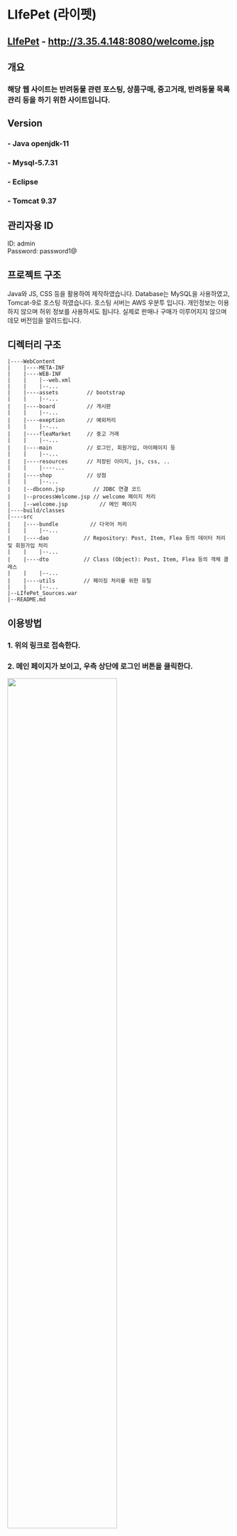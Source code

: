 # LIfePet (라이펫)

## [LIfePet](http://3.35.4.148:8080/welcome.jsp) - http://3.35.4.148:8080/welcome.jsp


## 개요
### 해당 웹 사이트는 반려동물 관련 포스팅, 상품구매, 중고거래, 반려동물 목록 관리 등을 하기 위한 사이트입니다.


## Version
### - Java openjdk-11
### - Mysql-5.7.31
### - Eclipse
### - Tomcat 9.37

## 관리자용 ID
ID: admin  
Password: password1@

## 프로젝트 구조
Java와 JS, CSS 등을 활용하여 제작하였습니다.
Database는 MySQL을 사용하였고, Tomcat-9로 호스팅 하였습니다.
호스팅 서버는 AWS 우분투 입니다. 개인정보는 이용하지 않으며 허위 정보를 사용하셔도 됩니다.
실제로 판매나 구매가 이루어지지 않으며 데모 버전임을 알려드립니다.  
  
## 디렉터리 구조
```
|----WebContent  
|    |----META-INF  
|    |----WEB-INF
|    |    |--web.xml
|    |    |--...
|    |----assets         // bootstrap
|    |    |--...
|    |----board          // 게시판
|    |    |--...
|    |----exeption       // 예외처리
|    |    |--...
|    |----fleaMarket     // 중고 거래
|    |    |--...
|    |----main           // 로그인, 회원가입, 마이페이지 등
|    |    |--...
|    |----resources      // 저장된 이미지, js, css, ..
|    |    |----...
|    |----shop           // 상점
|    |    |--...
|    |--dbconn.jsp         // JDBC 연결 코드
|    |--processWelcome.jsp // welcome 페이지 처리
|    |--welcome.jsp          // 메인 페이지
|----build/classes  
|----src
|    |----bundle          // 다국어 처리
|    |    |--...
|    |----dao           // Repository: Post, Item, Flea 등의 데이터 처리 및 회원가입 처리
|    |    |--...
|    |----dto           // Class (Object): Post, Item, Flea 등의 객체 클래스
|    |    |--...
|    |----utils         // 페이징 처리를 위한 유틸
|    |    |--...
|--LIfePet_Sources.war  
|--README.md  
```
  
## 이용방법

### 1. 위의 링크로 접속한다.

### 2. 메인 페이지가 보이고, 우측 상단에 로그인 버튼을 클릭한다.
<img src="https://user-images.githubusercontent.com/65976572/101276004-5d7a3900-37ed-11eb-9eea-e0c6eb083cd2.png" width="70%" height="70%" text-align="center">
<img src="https://user-images.githubusercontent.com/65976572/101276011-5f43fc80-37ed-11eb-8392-8dcb12f44b08.png" width="70%" height="70%" text-align="center">


### 3. 회원가입을 진행한다. (이때, 아이디 중복 확인은 필수적이며, 개인정보 동의도 필수적이다.)
<img src="https://user-images.githubusercontent.com/65976572/101276012-5fdc9300-37ed-11eb-8d0f-23262fd659b7.png" width="70%" height="70%" text-align="center">
<img src="https://user-images.githubusercontent.com/65976572/101276013-5fdc9300-37ed-11eb-902a-dcaf56c07e81.png" >
<img src="https://user-images.githubusercontent.com/65976572/101276014-60752980-37ed-11eb-8129-9ff2dd47a301.png" >
<img src="https://user-images.githubusercontent.com/65976572/101276015-610dc000-37ed-11eb-9391-278fe949682a.png" >


### 4. 반려동물 등록은 스킵해도 추후 등록이 가능하다.
<img src="https://user-images.githubusercontent.com/65976572/101276018-623eed00-37ed-11eb-8db7-3bb0f91ca467.png" width="70%" height="70%" text-align="center">


### 5. 등록페이지를 지나가면 로그인 페이지로 리다이렉트된다.
<img src="https://user-images.githubusercontent.com/65976572/101276011-5f43fc80-37ed-11eb-8392-8dcb12f44b08.png" width="70%" height="70%" text-align="center">


### 6. 회원가입을 완료한 아이디와 비밀번호를 입력하고 로그인을 한다.
### 7. 로그인이 성공하면 메인 페이지로 리다이렉트된다.
### 8. 좌측 상단에 좌측부터 메인페이지, 게시판, 쇼핑, 중고거래 순으로 나열되어있다.
### 9. 먼저 Board를 클릭하면 게시판으로 이동되며 그 곳에서 게시글을 확인할 수 있다.
<img src="https://user-images.githubusercontent.com/65976572/101275944-20ae4200-37ed-11eb-8867-f525b8439093.png" width="70%" height="70%" text-align="center">

### 10. 보고싶은 게시글을 골라 상세정보를 클릭하면 해당 게시물의 전체 내용과 상제 정보를 확인할 수 있다.
<img src="https://user-images.githubusercontent.com/65976572/101276008-5e12cf80-37ed-11eb-9215-92df8a4d4f80.png" width="70%" height="70%" text-align="center">


### 11. 게시글을 작성하기 위해서는 게시판에서 상단에 존재하는 게시글 등록 버튼을 클릭한다.
<img src="https://user-images.githubusercontent.com/65976572/101275996-5a7f4880-37ed-11eb-84c2-df239629f099.png" width="70%" height="70%" text-align="center">

### 12. 게시글을 작성할 수 있는 페이지로 이동하고, 원하는 게시글을 작성할 수 있다.
### 13. 입력 폼에서는 유효성 검사를 진행하기때문에 SQL 인젝션이나 xss 공격등을 방어할 수 있다. (사진은 무조건 입력해야한다.)
<img src="https://user-images.githubusercontent.com/65976572/101275982-56532b00-37ed-11eb-86f5-92f80cadeddd.png" width="70%" height="70%" text-align="center">


### 14. 게시글 작성이 완료되면, 게시판에서 자신이 작성한 게시글을 확인할 수 있다.
### 15. 자신이 작성한 게시물은 작성자 본인만 삭제 및 수정이 가능하다.
<img src="https://user-images.githubusercontent.com/65976572/101275984-56532b00-37ed-11eb-9a2e-c8e89508a803.png" width="70%" height="70%" text-align="center">



### 16. 좌측 상단에 Shop을 클릭하면 상점으로 이동이 된다.
### 17. 상품은 사이트 관리자만 글을 업로드할 수 있기 때문에 일반 사용자는 불가능하다.
<img src="https://user-images.githubusercontent.com/65976572/101276005-5d7a3900-37ed-11eb-8606-1ee9b1ceda20.png" width="70%" height="70%" text-align="center">



### 18. 상품을 주문하기 위해서 상품을 골라 상세 보기를 클릭한다.
### 19. 재고가 남아있을 경우에는 주문이 가능하지만, 재고가 없는 경우에느 주문하기 버튼이 비활성화 되어 있다.
<img src="https://user-images.githubusercontent.com/65976572/101276009-5eab6600-37ed-11eb-8df8-292f7a89d227.png" width="70%" height="70%" text-align="center">



### 20. 주문을 클릭하면 장바구니에 상품이 담겨있다.
### 21. 장바구니에서 우측에 주문하기를 클릭하면 배송정보를 입력할 수 있다.
<img src="https://user-images.githubusercontent.com/65976572/101275988-581cee80-37ed-11eb-94cb-bbd7fca67577.png" width="70%" height="70%" text-align="center">

<img src="https://user-images.githubusercontent.com/65976572/101275991-58b58500-37ed-11eb-90a5-467df71df4f4.png" width="70%" height="70%" text-align="center">



### 22. 배송정보를 입력하고 주문을 클릭하면 영수증페이지가 나타나며, 정말 주문을 할 것인지 선택한다.
<img src="https://user-images.githubusercontent.com/65976572/101275992-594e1b80-37ed-11eb-8e17-bcceb9ca5dc1.png" width="70%" height="70%" text-align="center">



### 23. 주문완료를 클릭하면 주문이 성공하고, 주문한 상품의 재고수가 줄어들며, 주문하 내역은 마이페이지에서 확인할 수 있다.
<img src="https://user-images.githubusercontent.com/65976572/101275993-594e1b80-37ed-11eb-89fc-744a5219c61f.png" width="70%" height="70%" text-align="center">



### 24. Flea Market 에서는 각 이용자들이 게시글을 작성할 수 있다. (Shop과는 다른 점)
<img src="https://user-images.githubusercontent.com/65976572/101276007-5e12cf80-37ed-11eb-8669-0714b96c4119.png" width="70%" height="70%" text-align="center">


### 25. 상단에 상품 등록을 클릭하면 새로운 중고 상품을 등록할 수 있다. 중고 상품 또한 게시글과 마찬가지로 작성자만 삭제하거나 수정할 수 있다.
<img src="https://user-images.githubusercontent.com/65976572/101275999-5bb07580-37ed-11eb-900f-fa466b691ac6.png" width="70%" height="70%" text-align="center">


### 26. 중고 거래는 사이트에서 직접 주문을 관리하는 것이 아니라 이용자들 끼리의 자유로운 주문의 형식이다. 즉, 개인적인 주문이다.
<img src="https://user-images.githubusercontent.com/65976572/101276010-5f43fc80-37ed-11eb-9748-356807491b3e.png" width="70%" height="70%" text-align="center">


### 27. PC 환경 기준으로 우측 상단에 자신이 로그인한 아이디가 나타난다. 그 옆에는 로그아웃 버튼이 존재한다.
### 28. 자신의 아이디 버튼을 클릭하면 마이페이지로 이동된다.
### 29. 마이페이지에서는 자신의 정보를 수정할 수 있으며, 장바구니, 주문목록, 반려동물 관리 등을 할 수 있다.
<img src="https://user-images.githubusercontent.com/65976572/101275985-56ebc180-37ed-11eb-8352-baefef5522da.png" width="70%" height="70%" text-align="center">



### 30. 주문 목록을 확인하면 자신이 주문한 내역을 확인할 수 있으며, 배송정보, 상세정보도 확인이 가능하다.
<img src="https://user-images.githubusercontent.com/65976572/101275994-59e6b200-37ed-11eb-8dff-10ace9e86ce4.png" width="70%" height="70%" text-align="center">




### 31. 반려동물 목록에서는 자신이 등록한 반려동물의 목록을 확인할 수 있다. 삭제 및 추가가 가능하다.
<img src="https://user-images.githubusercontent.com/65976572/101275986-57845800-37ed-11eb-9a2f-5e8d58c30ebe.png" width="70%" height="70%" text-align="center">




## 관리자 이용방법

### 1. 관리자는 서버에서 권한을 부여한 상태이다. 따라서 관리자는 관리자만 할 수 있는 배송 관리 업무와 상품 등록을 수행할 수 있다.
### 2. 상품을 등록하기 위해서는 관리자로 로그인한 상태에서 좌측 상단에 Shop을 클릭한다.
### 3. 상단에 상품 등록을 클릭하면 상품 등록할 수 있는 페이지가 나오며 폼 형식에 따라 입력하고 상품을 등록한다.
<img src="https://user-images.githubusercontent.com/65976572/101275998-5b17df00-37ed-11eb-9f58-ee8d132ded55.png" width="70%" height="70%" text-align="center">


### 4. 등록한 상품을 관리하기 위해서는 각 상품의 상세정보를 클릭하여 수정 및 삭제를 할 수 있다. 재고가 없으면 주문하기 버튼이 비활성화 되어 있다.
<img src="https://user-images.githubusercontent.com/65976572/101276003-5ce1a280-37ed-11eb-9a66-4af13bd42b16.png" width="70%" height="70%" text-align="center">

### 5. 우측 상단에 관리자의 아이디를 클릭하면 마이페이지로 이동된다.
### 6. 주문 목록을 클릭하면 다른 이용자들이 주문한 목록의 전체가 나타나게 된다.
### 7. 배송정보를 수정할 수 있으며, 주문을 삭제하기 위해서는 처음 로그인할 때 사용한 관리자의 비밀번호를 입력해야 한다.
<img src="https://user-images.githubusercontent.com/65976572/101275997-5b17df00-37ed-11eb-8c93-7503cae00a6b.png" width="70%" height="70%" text-align="center">

